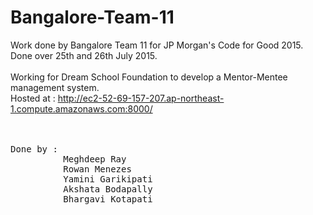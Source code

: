 # Bangalore-Team-11

Work done by Bangalore Team 11 for JP Morgan's Code for Good 2015.
<br>
Done over 25th and 26th July 2015.
<br>
<br>
Working for Dream School Foundation to develop a Mentor-Mentee management system.
<br>
Hosted at : http://ec2-52-69-157-207.ap-northeast-1.compute.amazonaws.com:8000/
<br><br><br>

<pre>
Done by :
          Meghdeep Ray
          Rowan Menezes
          Yamini Garikipati
          Akshata Bodapally
          Bhargavi Kotapati
</pre>
